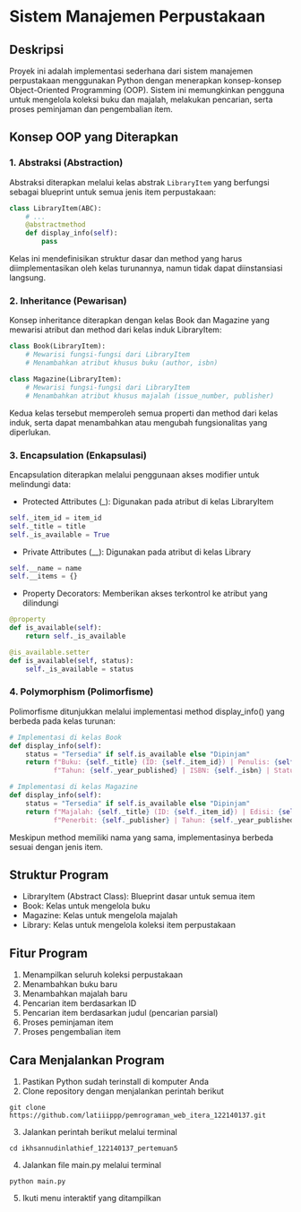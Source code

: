 # Sistem Manajemen Perpustakaan

## Deskripsi

Proyek ini adalah implementasi sederhana dari sistem manajemen perpustakaan menggunakan Python dengan menerapkan konsep-konsep Object-Oriented Programming (OOP). Sistem ini memungkinkan pengguna untuk mengelola koleksi buku dan majalah, melakukan pencarian, serta proses peminjaman dan pengembalian item.

## Konsep OOP yang Diterapkan

### 1. Abstraksi (Abstraction)

Abstraksi diterapkan melalui kelas abstrak `LibraryItem` yang berfungsi sebagai blueprint untuk semua jenis item perpustakaan:

```python
class LibraryItem(ABC):
    # ...
    @abstractmethod
    def display_info(self):
        pass
```

Kelas ini mendefinisikan struktur dasar dan method yang harus diimplementasikan oleh kelas turunannya, namun tidak dapat diinstansiasi langsung.

### 2. Inheritance (Pewarisan)

Konsep inheritance diterapkan dengan kelas Book dan Magazine yang mewarisi atribut dan method dari kelas induk LibraryItem:

```python
class Book(LibraryItem):
    # Mewarisi fungsi-fungsi dari LibraryItem
    # Menambahkan atribut khusus buku (author, isbn)
```

```python
class Magazine(LibraryItem):
    # Mewarisi fungsi-fungsi dari LibraryItem
    # Menambahkan atribut khusus majalah (issue_number, publisher)
```

Kedua kelas tersebut memperoleh semua properti dan method dari kelas induk, serta dapat menambahkan atau mengubah fungsionalitas yang diperlukan.

### 3. Encapsulation (Enkapsulasi)

Encapsulation diterapkan melalui penggunaan akses modifier untuk melindungi data:

- Protected Attributes (\_): Digunakan pada atribut di kelas LibraryItem

```python
self._item_id = item_id
self._title = title
self._is_available = True
```

- Private Attributes (\_\_): Digunakan pada atribut di kelas Library

```python
self.__name = name
self.__items = {}
```

- Property Decorators: Memberikan akses terkontrol ke atribut yang dilindungi

```python
@property
def is_available(self):
    return self._is_available

@is_available.setter
def is_available(self, status):
    self._is_available = status
```

### 4. Polymorphism (Polimorfisme)

Polimorfisme ditunjukkan melalui implementasi method display_info() yang berbeda pada kelas turunan:

```python
# Implementasi di kelas Book
def display_info(self):
    status = "Tersedia" if self.is_available else "Dipinjam"
    return f"Buku: {self._title} (ID: {self._item_id}) | Penulis: {self._author} | " \
           f"Tahun: {self._year_published} | ISBN: {self._isbn} | Status: {status}"

# Implementasi di kelas Magazine
def display_info(self):
    status = "Tersedia" if self.is_available else "Dipinjam"
    return f"Majalah: {self._title} (ID: {self._item_id}) | Edisi: {self._issue_number} | " \
           f"Penerbit: {self._publisher} | Tahun: {self._year_published} | Status: {status}"
```

Meskipun method memiliki nama yang sama, implementasinya berbeda sesuai dengan jenis item.

## Struktur Program

- LibraryItem (Abstract Class): Blueprint dasar untuk semua item
- Book: Kelas untuk mengelola buku
- Magazine: Kelas untuk mengelola majalah
- Library: Kelas untuk mengelola koleksi item perpustakaan

## Fitur Program

1. Menampilkan seluruh koleksi perpustakaan
2. Menambahkan buku baru
3. Menambahkan majalah baru
4. Pencarian item berdasarkan ID
5. Pencarian item berdasarkan judul (pencarian parsial)
6. Proses peminjaman item
7. Proses pengembalian item

## Cara Menjalankan Program

1. Pastikan Python sudah terinstall di komputer Anda
2. Clone repository dengan menjalankan perintah berikut

```git
git clone https://github.com/latiiippp/pemrograman_web_itera_122140137.git
```

3. Jalankan perintah berikut melalui terminal

```git
cd ikhsannudinlathief_122140137_pertemuan5
```

4. Jalankan file main.py melalui terminal

```git
python main.py
```

5. Ikuti menu interaktif yang ditampilkan
